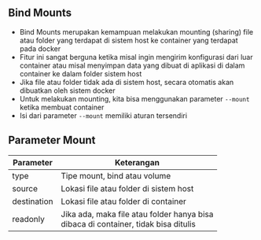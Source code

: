 ## Bind Mounts

- Bind Mounts merupakan kemampuan melakukan mounting (sharing) file atau folder yang terdapat di sistem host ke container yang terdapat pada docker 
- Fitur ini sangat berguna ketika misal ingin mengirim konfigurasi dari luar container atau misal menyimpan data yang dibuat di aplikasi di dalam container ke dalam folder sistem host
- Jika file atau folder tidak ada di sistem host, secara otomatis akan dibuatkan oleh sistem docker 
- Untuk melakukan mounting, kita bisa menggunakan parameter `--mount` ketika membuat container
- Isi dari parameter `--mount` memiliki aturan tersendiri

## Parameter Mount

| Parameter   | Keterangan                                                                              |
|-------------|-----------------------------------------------------------------------------------------|
| type        | Tipe mount, bind atau volume                                                            |
| source      | Lokasi file atau folder di sistem host                                                  |
| destination | Lokasi file atau folder di container                                                    |
| readonly    | Jika ada, maka file atau folder hanya bisa <br/>dibaca di container, tidak bisa ditulis |